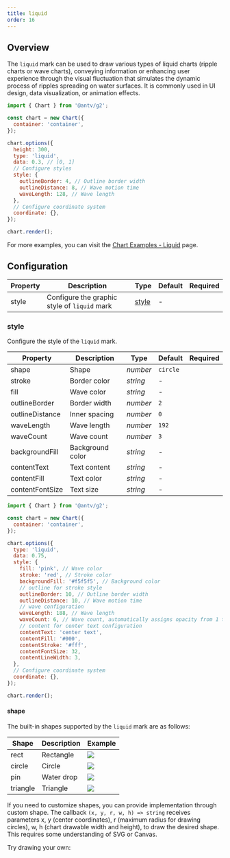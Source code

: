 ```yaml
---
title: liquid
order: 16
---
```


## Overview

The `liquid` mark can be used to draw various types of liquid charts (ripple charts or wave charts), conveying information or enhancing user experience through the visual fluctuation that simulates the dynamic process of ripples spreading on water surfaces. It is commonly used in UI design, data visualization, or animation effects.

```js | ob { autoMount: true }
import { Chart } from '@antv/g2';

const chart = new Chart({
  container: 'container',
});

chart.options({
  height: 300,
  type: 'liquid',
  data: 0.3, // [0, 1]
  // Configure styles
  style: {
    outlineBorder: 4, // Outline border width
    outlineDistance: 8, // Wave motion time
    waveLength: 128, // Wave length
  },
  // Configure coordinate system
  coordinate: {},
});

chart.render();
```

For more examples, you can visit the [Chart Examples - Liquid](/en/examples#general-Liquid) page.

## Configuration

| Property | Description                              | Type            | Default | Required |
| -------- | ---------------------------------------- | --------------- | ------- | -------- |
| style    | Configure the graphic style of `liquid` mark | [style](#style) | -       |          |

### style

Configure the style of the `liquid` mark.

| Property        | Description      | Type     | Default  | Required |
| --------------- | ---------------- | -------- | -------- | -------- |
| shape           | Shape            | _number_ | `circle` |          |
| stroke          | Border color     | _string_ | -        |          |
| fill            | Wave color       | _string_ | -        |          |
| outlineBorder   | Border width     | _number_ | `2`      |          |
| outlineDistance | Inner spacing    | _number_ | `0`      |          |
| waveLength      | Wave length      | _number_ | `192`    |          |
| waveCount       | Wave count       | _number_ | `3`      |          |
| backgroundFill  | Background color | _string_ | -        |          |
| contentText     | Text content     | _string_ | -        |          |
| contentFill     | Text color       | _string_ | -        |          |
| contentFontSize | Text size        | _string_ | -        |          |

```js | ob { autoMount: true }
import { Chart } from '@antv/g2';

const chart = new Chart({
  container: 'container',
});

chart.options({
  type: 'liquid',
  data: 0.75,
  style: {
    fill: 'pink', // Wave color
    stroke: 'red', // Stroke color
    backgroundFill: '#f5f5f5', // Background color
    // outline for stroke style
    outlineBorder: 10, // Outline border width
    outlineDistance: 10, // Wave motion time
    // wave configuration
    waveLength: 188, // Wave length
    waveCount: 6, // Wave count, automatically assigns opacity from 1 to 0.2
    // content for center text configuration
    contentText: 'center text',
    contentFill: '#000',
    contentStroke: '#fff',
    contentFontSize: 32,
    contentLineWidth: 3,
  },
  // Configure coordinate system
  coordinate: {},
});

chart.render();
```

#### shape

The built-in shapes supported by the `liquid` mark are as follows:

| Shape    | Description | Example                                                                                                          |
| -------- | ----------- | ---------------------------------------------------------------------------------------------------------------- |
| rect     | Rectangle   | <img src="https://mdn.alipayobjects.com/huamei_qa8qxu/afts/img/A*yhm7SorCPUsAAAAAAAAAAAAAemJ7AQ/original"></img> |
| circle   | Circle      | <img src="https://mdn.alipayobjects.com/huamei_qa8qxu/afts/img/A*kMifQItNCRsAAAAAAAAAAAAAemJ7AQ/original"></img> |
| pin      | Water drop  | <img src="https://mdn.alipayobjects.com/huamei_qa8qxu/afts/img/A*bAhUQZX4aYQAAAAAAAAAAAAAemJ7AQ/original"></img> |
| triangle | Triangle    | <img src="https://mdn.alipayobjects.com/huamei_qa8qxu/afts/img/A*ApfoS7lBxv8AAAAAAAAAAAAAemJ7AQ/original"></img> |

If you need to customize shapes, you can provide implementation through custom shape. The callback `(x, y, r, w, h) => string` receives parameters x, y (center coordinates), r (maximum radius for drawing circles), w, h (chart drawable width and height), to draw the desired shape. This requires some understanding of SVG or Canvas.

Try drawing your own:

<Playground path="style/general/Liquid/demo/liquid-custom-shape.ts" rid="liquid-shape"></Playground>
